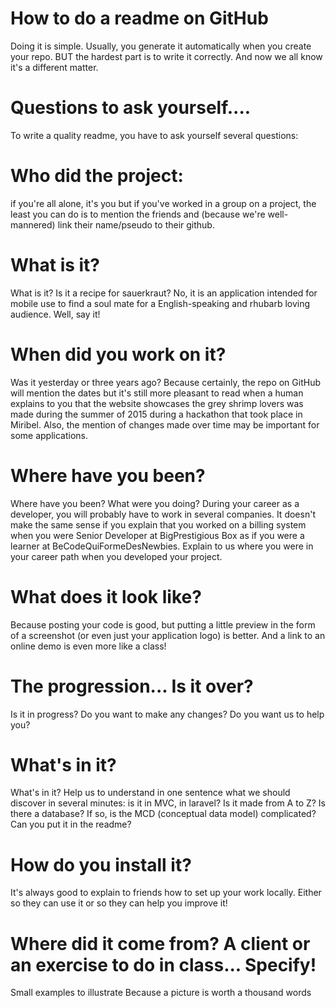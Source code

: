 # How to do a readme on GitHub
Doing it is simple. Usually, you generate it automatically when you create your repo. BUT the hardest part is to write it correctly. And now we all know it's a different matter.

# Questions to ask yourself....
To write a quality readme, you have to ask yourself several questions:

# Who did the project:
if you're all alone, it's you but if you've worked in a group on a project, the least you can do is to mention the friends and (because we're well-mannered) link their name/pseudo to their github.

# What is it?
What is it? Is it a recipe for sauerkraut? No, it is an application intended for mobile use to find a soul mate for a English-speaking and rhubarb loving audience. Well, say it!

# When did you work on it?
Was it yesterday or three years ago? Because certainly, the repo on GitHub will mention the dates but it's still more pleasant to read when a human explains to you that the website showcases the grey shrimp lovers was made during the summer of 2015 during a hackathon that took place in Miribel. Also, the mention of changes made over time may be important for some applications.

# Where have you been?
Where have you been? What were you doing? During your career as a developer, you will probably have to work in several companies. It doesn't make the same sense if you explain that you worked on a billing system when you were Senior Developer at BigPrestigious Box as if you were a learner at BeCodeQuiFormeDesNewbies. Explain to us where you were in your career path when you developed your project.

# What does it look like?
Because posting your code is good, but putting a little preview in the form of a screenshot (or even just your application logo) is better. And a link to an online demo is even more like a class!

# The progression... Is it over?
Is it in progress? Do you want to make any changes? Do you want us to help you?

# What's in it?
What's in it? Help us to understand in one sentence what we should discover in several minutes: is it in MVC, in laravel? Is it made from A to Z? Is there a database? If so, is the MCD (conceptual data model) complicated? Can you put it in the readme?

# How do you install it?
It's always good to explain to friends how to set up your work locally. Either so they can use it or so they can help you improve it!

# Where did it come from? A client or an exercise to do in class... Specify!
Small examples to illustrate
Because a picture is worth a thousand words
